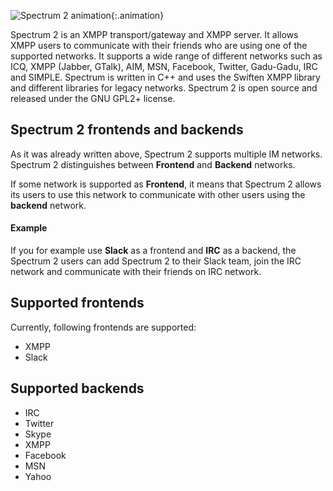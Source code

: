 ![Spectrum 2 animation](/animation.gif){:.animation}

Spectrum 2 is an XMPP transport/gateway and XMPP server. It allows XMPP users to communicate with their friends who are using one of the supported networks. It supports a wide range of different networks such as ICQ, XMPP (Jabber, GTalk), AIM, MSN, Facebook, Twitter, Gadu-Gadu, IRC and SIMPLE. Spectrum is written in C++ and uses the Swiften XMPP library and different libraries for legacy networks. Spectrum 2 is open source and released under the GNU GPL2+ license.

## Spectrum 2 frontends and backends

As it was already written above, Spectrum 2 supports multiple IM networks. Spectrum 2 distinguishes between **Frontend** and **Backend** networks.

If some network is supported as **Frontend**, it means that Spectrum 2 allows its users to use this network to communicate with other users using the **backend** network.

#### Example

If you for example use **Slack** as a frontend and **IRC** as a backend, the Spectrum 2 users can add Spectrum 2 to their Slack team, join the IRC network and communicate with their friends on IRC network.

## Supported frontends

Currently, following frontends are supported:

* XMPP
* Slack

## Supported backends

* IRC
* Twitter
* Skype
* XMPP
* Facebook
* MSN
* Yahoo
